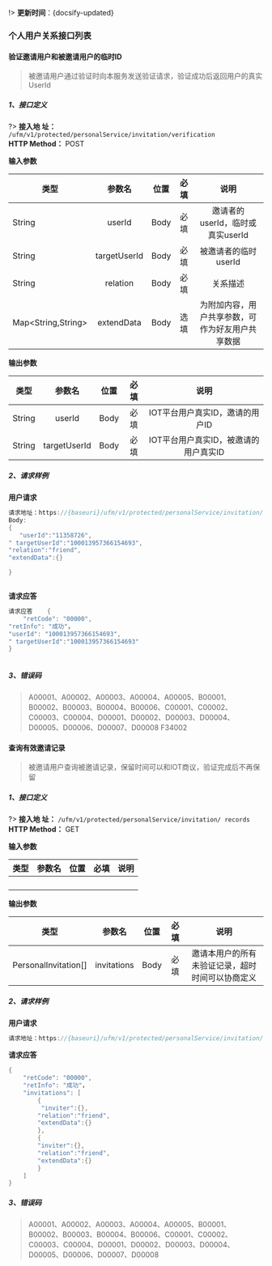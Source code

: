 
!> **更新时间**：{docsify-updated}  




### 个人用户关系接口列表  


#### 验证邀请用户和被邀请用户的临时ID
> 被邀请用户通过验证时向本服务发送验证请求，验证成功后返回用户的真实UserId

##### 1、接口定义
?> **接入地 址：**  `/ufm/v1/protected/personalService/invitation/verification`  
 **HTTP Method：** POST

**输入参数**  

| 类型    | 参数名  | 位置  | 必填|说明|
| ------|:-----:|:-----:|:------:|:------:|  
|  String    | userId | Body| 必填|邀请者的userId，临时或真实userId|  
|  String    | targetUserId | Body| 必填|被邀请者的临时userId| 
|  String    | relation | Body| 必填|关系描述| 
|  Map<String,String>    | extendData | Body| 选填|为附加内容，用户共享参数，可作为好友用户共享数据| 




**输出参数**  

|   类型   |    参数名  | 位置  |必填 |说明|
| ------- |:----------:|:-----:|:--------:|:---------:|
| String |  userId  |   Body  |  必填  | IOT平台用户真实ID，邀请的用户ID |
| String |  targetUserId  |   Body  |  必填  | IOT平台用户真实ID，被邀请的用户真实ID |

##### 2、请求样例  

**用户请求**
```java  
请求地址：https://{baseuri}/ufm/v1/protected/personalService/invitation/verification
Body:
{
   "userId":"11358726",
" targetUserId":"100013957366154693",
"relation":"friend",
"extendData":{}

}



```  

**请求应答**

```java
请求应答	{
    "retCode": "00000",
"retInfo": "成功"，
"userId": "100013957366154693",
" targetUserId":"100013957366154693"
}



```

##### 3、错误码  
> A00001、A00002、A00003、A00004、A00005、B00001、B00002、B00003、B00004、B00006、C00001、C00002、C00003、C00004、D00001、D00002、D00003、D00004、D00005、D00006、D00007、D00008 F34002  


#### 查询有效邀请记录
> 被邀请用户查询被邀请记录，保留时间可以和IOT商议，验证完成后不再保留    

##### 1、接口定义
?> **接入地 址：**  `/ufm/v1/protected/personalService/invitation/ records `  
 **HTTP Method：** GET

**输入参数**  

| 类型         | 参数名         | 位置  | 必填|说明|
| ------------- |:-------------:|:-----:|:--------:|:--------:|
| &emsp; |  &emsp;  |   &emsp;  |  &emsp;  | &emsp; |



**输出参数**  

|   类型      |     参数名      | 位置  |必填 |说明|
| ------------- |:----------:|:-----:|:--------:|:---------:|
| PersonalInvitation[] |  invitations  |   Body  |  必填  | 邀请本用户的所有未验证记录，超时时间可以协商定义 |

##### 2、请求样例  

**用户请求**
```java  
请求地址：https://{baseuri}/ufm/v1/protected/personalService/invitation/records

```  

**请求应答**

```java
{
    "retCode": "00000",
	"retInfo": "成功"，
	"invitations": [ 
		{
		 "inviter":{}, 
		"relation":"friend",
		"extendData":{}
		},
		{ 
		"inviter":{}, 
		"relation":"friend",
		"extendData":{}
		}
	]
}

```

##### 3、错误码  
> A00001、A00002、A00003、A00004、A00005、B00001、B00002、B00003、B00004、B00006、C00001、C00002、C00003、C00004、D00001、D00002、D00003、D00004、D00005、D00006、D00007、D00008






[^-^]:常用图片注释
[family_flow]:_media/_family/family_flow.png